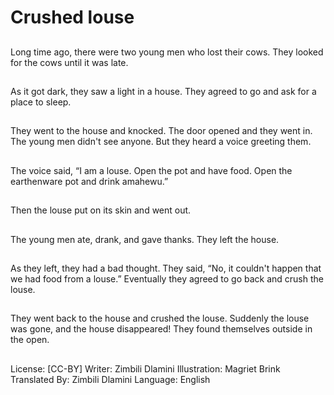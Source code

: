 # Crushed louse

##
Long time ago, there were two
young men who lost their cows.
They looked for the cows until it
was late.

##
As it got dark, they saw a light
in a house.
They agreed to go and ask for a
place to sleep.

##
They went to the house and
knocked.
The door opened and they went
in.
The young men didn't see
anyone. But they heard a voice
greeting them.

##
The voice said, “I am a louse.
Open the pot and have food.
Open the earthenware pot and
drink amahewu.”

##
Then the louse put on its skin
and went out.

##
The young men ate, drank, and
gave thanks.
They left the house.

##
As they left, they had a bad
thought.
They said, “No, it couldn't
happen that we had food from a
louse.”
Eventually they agreed to go
back and crush the louse.

##
They went back to the house
and crushed the louse.
Suddenly the louse was gone,
and the house disappeared!
They found themselves outside
in the open.

##
License: [CC-BY]
Writer: Zimbili Dlamini
Illustration: Magriet Brink
Translated By: Zimbili Dlamini
Language: English

